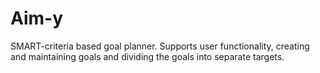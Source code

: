 # Aim-y
SMART-criteria based goal planner. Supports user functionality, creating and maintaining goals and dividing the goals into separate targets.
